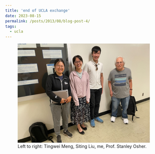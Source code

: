 ```yaml
---
title: 'end of UCLA exchange'
date: 2023-08-15
permalink: /posts/2013/08/blog-post-4/
tags:
  - ucla
---
```

<!-- ![temp]('/images/2023_ucla.jpg' UCLA photo) -->

<figure>
  <img src="/images/2023_ucla.jpg" alt="In the UCLA math department."/>
  <figcaption>Left to right: Tingwei Meng, Siting Liu, me, Prof. Stanley Osher.</figcaption>
</figure>